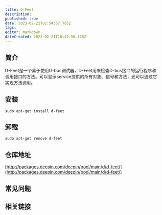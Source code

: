 ```yaml
---
title: D-Feet
description: 
published: true
date: 2023-02-22T02:54:57.765Z
tags: 
editor: markdown
dateCreated: 2023-02-21T10:42:50.315Z
---
```


## 简介

D-Feet是一个易于使用D-bus调试器，D-Feet用来检查D-bus接口的运行程序和调用接口的方法。可以显示service提供的所有对象、信号和方法，还可以通过它实现方法调用。

## 安装

`sudo apt-get install d-feet`

## 卸载

`sudo apt-get remove d-feet`

## 仓库地址

[http://packages.deepin.com/deepin/pool/main/d/d-feet/](http://packages.deepin.com/deepin/pool/main/d/d-feet/)

## 常见问题

## 相关链接
